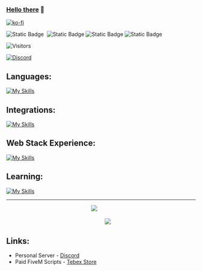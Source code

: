 ### [Hello there](https://i.giphy.com/xTiIzJSKB4l7xTouE8.webp) 👋

[![ko-fi](https://ko-fi.com/img/githubbutton_sm.svg)](https://ko-fi.com/Y8Y1WM2E6)

![Static Badge](https://img.shields.io/badge/Spoken%20Languages-636363)&nbsp;&nbsp;![Static Badge](https://img.shields.io/badge/English-012169)&nbsp;![Static Badge](https://img.shields.io/badge/Français-ce1127)&nbsp;![Static Badge](https://img.shields.io/badge/Deutsch-ffce00) 

![Visitors](https://komarev.com/ghpvc/?username=Maximus7474&label=Visitors)

[![Discord](https://img.shields.io/discord/1230456494139506709?style=flat&logo=discord&logoColor=white&label=Discord&labelColor=5865F2&color=7289DA)](https://discord.gg/wCcsEcUhzf)

## Languages:
[![My Skills](https://skillicons.dev/icons?i=html,css,js,ts,py,lua,sql&theme=dark)](https://skillicons.dev)
## Integrations:
[![My Skills](https://skillicons.dev/icons?i=git,github,discord,bots,discordjs,sqlite&theme=dark)](https://skillicons.dev)
## Web Stack Experience:
[![My Skills](https://skillicons.dev/icons?i=pnpm,sqlite,react,tailwind,ts&theme=dark)](https://skillicons.dev)
## Learning:
[![My Skills](https://skillicons.dev/icons?i=githubactions,cpp,&theme=dark)](https://skillicons.dev)

<hr style="border-radius: 50px";>
<p align="center">
  <img src="https://github-readme-stats.vercel.app/api/top-langs/?username=Maximus7474&layout=compact&hide_border=true&theme=dark" style="margin-bottom: 2.5em;"/>
  &nbsp;&nbsp;&nbsp;
  <img src="https://github-readme-stats.vercel.app/api?username=Maximus7474&show_icons=true&theme=dark&show=reviews,prs_merged_percentage&hide_border=true" />
</p>

## Links:
- Personal Server - [Discord](https://discord.gg/wCcsEcUhzf)
- Paid FiveM Scripts - [Tebex Store](https://maximus-scripts.tebex.io/category/2765572)
